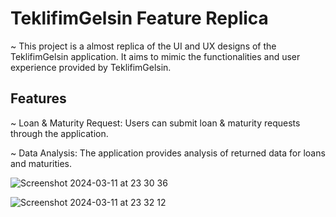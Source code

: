 # TeklifimGelsin Feature Replica
~ This project is a almost replica of the UI and UX designs of the TeklifimGelsin application. It aims to mimic the functionalities and user experience provided by TeklifimGelsin.

## Features
~ Loan & Maturity Request: Users can submit loan & maturity requests through the application.

~ Data Analysis: The application provides analysis of returned data for loans and maturities.

![Screenshot 2024-03-11 at 23 30 36](https://github.com/batkap/teklifimgelsin_feature/assets/141590022/f089fdf0-5fec-4316-a782-a5b267554a6e)

![Screenshot 2024-03-11 at 23 32 12](https://github.com/batkap/teklifimgelsin_feature/assets/141590022/529afe26-eb80-4e65-8ebf-1c8194ab74a5)
